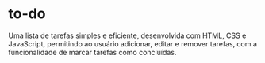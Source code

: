 # to-do
 Uma lista de tarefas simples e eficiente, desenvolvida com HTML, CSS e JavaScript, permitindo ao usuário adicionar, editar e remover tarefas, com a funcionalidade de marcar tarefas como concluídas.
